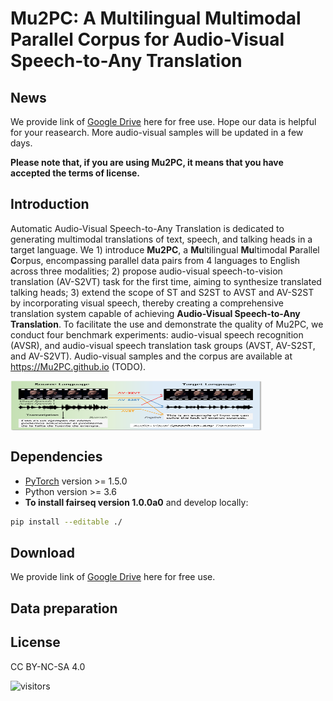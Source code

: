 # Mu2PC: A Multilingual Multimodal Parallel Corpus for Audio-Visual Speech-to-Any Translation

## News

We provide link of [Google Drive](https://drive.google.com/file/d/1wzyzwXdaKmJUauMLwaGw82XtwX6Fo6HJ/view?usp=sharing) here for free use. Hope our data is helpful for your reasearch. More audio-visual samples will be updated in a few days.

**Please note that, if you are using Mu2PC, it means that you have accepted the terms of license.**

## Introduction
Automatic Audio-Visual Speech-to-Any Translation is dedicated to generating multimodal translations of text, speech, and talking heads in a target language. We 1) introduce **Mu2PC**, a **Mu**ltilingual **Mu**ltimodal **P**arallel **C**orpus, encompassing parallel data pairs from 4 languages to English across three modalities; 2) propose audio-visual speech-to-vision translation (AV-S2VT) task for the first time, aiming to synthesize translated talking heads; 3) extend the scope of ST and S2ST to AVST and AV-S2ST by incorporating visual speech, thereby creating a comprehensive translation system capable of achieving **Audio-Visual Speech-to-Any Translation**. To facilitate the use and demonstrate the quality of Mu2PC, we conduct four benchmark experiments: audio-visual speech recognition (AVSR), and audio-visual speech translation task groups (AVST, AV-S2ST, and AV-S2VT). Audio-visual samples and the corpus are available at https://Mu2PC.github.io (TODO).

<!-- ![./assets/speech_to_any.png](./assets/speech_to_any.png#pic_center=200x) -->
<img src="./assets/speech_to_any.png" width = "80%" height = "80" div align=center />

## Dependencies
* [PyTorch](http://pytorch.org/) version >= 1.5.0
* Python version >= 3.6
* **To install fairseq version 1.0.0a0** and develop locally:
``` bash
pip install --editable ./
```

## Download
We provide link of [Google Drive](https://drive.google.com/file/d/1wzyzwXdaKmJUauMLwaGw82XtwX6Fo6HJ/view?usp=sharing) here for free use.

## Data preparation

## License
CC BY-NC-SA 4.0

![visitors](https://visitor-badge.laobi.icu/badge?page_id=Mu2PC/Mu2PC)
